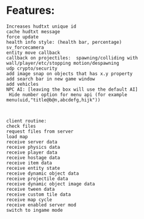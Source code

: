 # Features:

    Increases hudtxt unique id
    cache hudtxt message
    force update
    health info style: (health bar, percentage)
    sv_forcecamera
    entity move callback
    callback on projectiles:  spawning/colliding with wall/player/etc/stopping motion/despawning
    udp crypto/security
    add image snap on objects that has x.y property
    add search bar in new game window
    add vehicles
    NPC AI: [leaving the box will use the default AI]
     Hide number option for menu api (for example menu(uid,"title@b@n,abcdefg,hijk"))



    client routine:
    check files
    request files from server
    load map 
    receive server data
    receive physics data
    receive player data
    receive hostage data
    receive item data
    receive entity state
    receive dynamic object data
    receive projectile data
    receive dynamic object image data
    receive tween data
    receive custom tile data
    receive map cycle
    receive enabled server mod
    switch to ingame mode
